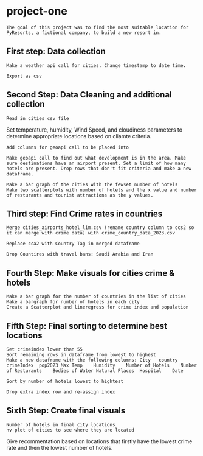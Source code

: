 # project-one

    The goal of this project was to find the most suitable location for PyResorts, a fictional company, to build a new resort in. 

## First step: Data collection

    Make a weather api call for cities. Change timestamp to date time.

    Export as csv 

## Second Step: Data Cleaning and additional collection 

    Read in cities csv file 

   Set temperature, humidity, Wind Speed, and cloudiness parameters to determine appropriate locations based on cliamte criteria. 
    
    Add columns for geoapi call to be placed into 

    Make geoapi call to find out what development is in the area. Make sure destinations have an airport present. Set a limit of how many hotels are present. Drop rows that don't fit criteria and make a new dataframe.  
    
    Make a bar graph of the cities with the fewset number of hotels
    Make two scatterplots with number of hotels and the x value and number of resturants and tourist attractions as the y values.

## Third step: Find Crime rates in countries 
    Merge cities_airports_hotel_lim.csv (rename country column to ccs2 so it can merge with crime data) with crime_country_data_2023.csv 
    
    Replace cca2 with Country Tag in merged dataframe 

    Drop Countires with travel bans: Saudi Arabia and Iran 


## Fourth Step: Make visuals for cities crime & hotels 
    Make a bar graph for the number of countries in the list of cities
    Make a bargraph for number of hotels in each city 
    Create a Scatterplot and lineregress for crime index and population 


## Fifth Step: Final sorting to determine best locations 
    Set crimeindex lower than 55 
    Sort remaining rows in dataframe from lowest to highest 
    Make a new dataframe with the following columns: City	country	crimeIndex	pop2023	Max Temp	Humidity	Number of Hotels	Number of Resturants	Bodies of Water	Natural Places	Hospital	Date

    Sort by number of hotels lowest to hightest 

    Drop extra index row and re-assign index

## Sixth Step: Create final visuals 
    Number of hotels in final city locations
    hv plot of cities to see where they are located  

Give recommentation based on locations that firstly have the lowest crime rate and then the lowest number of hotels. 
